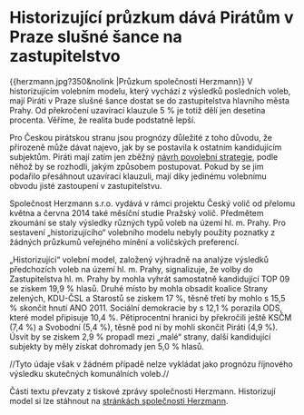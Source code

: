 # Historizující průzkum dává Pirátům v Praze slušné šance na zastupitelstvo

{{herzmann.jpg?350&nolink |Průzkum společnosti Herzmann}} V historizujícím volebním modelu, který vychází z výsledků posledních voleb, mají Piráti v Praze slušné šance dostat se do zastupitelstva hlavního města Prahy. Od překročení uzavírací klauzule 5 % je totiž dělí jen desetina procenta. Věříme, že realita bude podstatně lepší.



Pro Českou pirátskou stranu jsou prognózy důležité z toho důvodu, že přirozeně může dávat najevo, jak by se postavila k ostatním kandidujícím subjektům. Piráti mají zatím jen zběžný  [návrh povolební strategie](regiony/praha/povolebni_strategie), podle něhož by se rozhodli, jakým způsobem postupovat. Pokud by se jim podařilo přesáhnout uzavírací klauzuli, mají díky jedinému volebnímu obvodu jisté zastoupení v zastupitelstvu.

Společnost Herzmann s.r.o. vydává v rámci projektu Český volič od přelomu května a června 2014
také měsíční studie Pražský volič. Předmětem zkoumání se staly výsledky různých typů voleb na území
hl. m. Prahy. Pro sestavení „historizujícího“ volebního modelu nebyly použity poznatky z žádných
průzkumů veřejného mínění a voličských preferencí. 

„Historizující“ volební model, založený výhradně na analýze výsledků předchozích voleb na území hl.
m. Prahy, signalizuje, že volby do Zastupitelstva hl. m. Prahy by mohla vyhrát samostatně kandidující
TOP 09 se ziskem 19,9 % hlasů. Druhé místo by mohla obsadit koalice Strany zelených, KDU-ČSL a
Starostů se ziskem 17 %, těsně třetí by mohlo s 15,5 % skončit hnutí ANO 2011. Sociální demokracie
by s 12,1 % porazila ODS, které model připisuje 10,4 %. Pětiprocentní hranici by překročili ještě KSČM
(7,4 %) a Svobodní (5,4 %), těsně pod ní by mohli skončit Piráti (4,9 %). Úsvit by se ziskem 2,9 %
propadl mezi „malé“ strany, další kandidující subjekty by měly získat dohromady jen 5,0 % hlasů. 

//Tyto
údaje však v žádném případě nelze vykládat jako prognózu říjnového výsledku skutečných
komunálních voleb.//

Části textu převzaty z tiskové zprávy společnosti Herzmann. Historizují model si lze stáhnout na [stránkách společnosti Herzmann](http://www.herzmann.cz/wp-content/uploads/2014/06/TZ-140612-Pra%C5%BEsk%C3%A9-volby.pdf).
